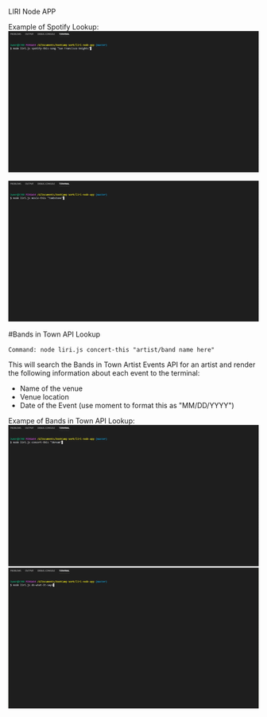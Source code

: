 LIRI Node APP

Example of Spotify Lookup:
<img src="images/song.gif" alt="spotify-this-song">

<img src="images/movie.gif" alt="movie-this">

#Bands in Town API Lookup

```
Command: node liri.js concert-this "artist/band name here"
```

This will search the Bands in Town Artist Events API for an artist and render the following information about each event to the terminal:<br>

- Name of the venue
- Venue location
- Date of the Event (use moment to format this as "MM/DD/YYYY")

Exampe of Bands in Town API Lookup:
<img src="images/concert.gif" alt="concert-this">
<img src="images/do.gif" alt="do-what-it-says">
